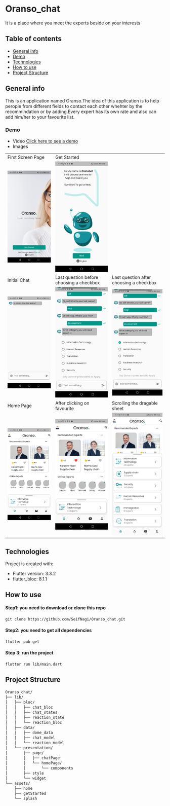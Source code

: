 # Oranso_chat
It is a place where you meet the experts beside on your interests

## Table of contents
* [General info](#general-info)
* [Demo](#demo)
* [Technologies](#technologies)
* [How to use](#how-to-use)
* [Project Structure](#project-structure)

## General info
This is an application named Oranso.The idea of this application is to help perople from different fields to contact each other whehter by the recommindation or by adding.Every expert has its own rate and also can add him/her to your favourite list.

### Demo
 * Video
<a href="https://drive.google.com/file/d/1CwEOVyOxbYZKQu5_a4g7MslzlaLFMasr/view?usp=sharing" target="_blank">Click here to see a demo</a>
* Images
<table>
  <tr>
    <td>First Screen Page</td>
     <td>Get Started</td>
  </tr>
  <tr>
    <td><img src="screenshots/splash_screen.jpg" width=240/></td>
    <td><img src="screenshots/get_started.jpg" width=240/></td>
  </tr>
  <tr>
    <td>Initial Chat</td>
     <td>Last question before choosing a checkbox</td>
       <td>Last question after choosing a checkbox</td>
  </tr>
  <tr>
    <td><img src="screenshots/empty_chat.jpg" width=240></td>
    <td><img src="screenshots/filled_without_mark.jpg" width=240</td>
    <td><img src="screenshots/filled_with_mark.jpg" width=240</td>
  </tr>
  <tr>
    <td>Home Page</td>
     <td>After clicking on favourite</td>
    <td>Scrolling the dragable sheet</td>
  </tr>
  <tr>
    <td><img src="screenshots/defult_home_page.jpg" width=240></td>
    <td><img src="screenshots/favourite.jpg" width=240></td>
   <td><img src="screenshots/draggable_container.jpg" width=240></td>
  </tr>
 </table>


## Technologies
Project is created with:
* Flutter version: 3.3.2
* flutter_bloc: 8.1.1 

	
## How to use
#### Step1: you need to download or clone this repo
```
git clone https://github.com/SeifNagi/Oranso_chat.git
```
#### Step2: you need to get all dependencies
```
flutter pub get
```
#### Step 3: run the project
```
flutter run lib/main.dart
```
## Project Structure
```
Oranso_chat/
├── lib/
│   ├── bloc/
│   │   ├── chat_bloc
│   │   ├── chat_states
│   │   ├── reaction_state
│   │   └── reaction_bloc
│   ├── data/
│   │   ├── dome_data
│   │   ├── chat_model
│   │   └── reaction_model
│   └── presentation/
│       ├── page/
│       │   ├── chatPage 
│       │   └── homePage/
│       │       └── components
│       ├── style 
│       └── widget
└── assets/
    ├── home
    ├── getStarted
    └── splash
```
